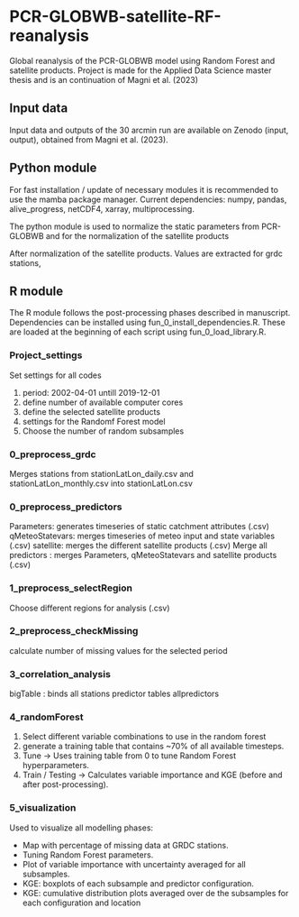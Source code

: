 # PCR-GLOBWB-satellite-RF-reanalysis
Global reanalysis of the PCR-GLOBWB model using Random Forest and satellite products. 
Project is made for the Applied Data Science master thesis and is an continuation of Magni et al. (2023)

## Input data
Input data and outputs of the 30 arcmin run are available on Zenodo (input, output), obtained from Magni et al. (2023).

## Python module
For fast installation / update of necessary modules it is recommended to use the mamba package manager.
Current dependencies: numpy, pandas, alive_progress, netCDF4, xarray, multiprocessing.

The python module is used to normalize the static parameters from PCR-GLOBWB and for the normalization of the satellite products

After normalization of the satellite products. Values are extracted for grdc stations,

## R module 
The R module follows the post-processing phases described in manuscript. Dependencies can be installed using fun_0_install_dependencies.R. These are loaded at the beginning of each script using fun_0_load_library.R.

### Project_settings
Set settings for all codes
1. period: 2002-04-01 untill 2019-12-01
2. define number of available computer cores
3. define the selected satellite products
4. settings for the Randomf Forest model
5. Choose the number of random subsamples

### 0_preprocess_grdc
Merges stations from stationLatLon_daily.csv and stationLatLon_monthly.csv into stationLatLon.csv

### 0_preprocess_predictors
Parameters: generates timeseries of static catchment attributes (.csv)
qMeteoStatevars: merges timeseries of meteo input and state variables (.csv)
satellite: merges the different satellite products (.csv)
Merge all predictors : merges Parameters, qMeteoStatevars and satellite products (.csv)

### 1_preprocess_selectRegion
Choose different regions for analysis (.csv)

### 2_preprocess_checkMissing
calculate number of missing values for the selected period

### 3_correlation_analysis
bigTable : binds all stations predictor tables allpredictors

### 4_randomForest
1. Select different variable combinations to use in the random forest
2. generate a training table that contains ~70% of all available timesteps.
3. Tune -> Uses training table from 0 to tune Random Forest hyperparameters.
4. Train / Testing -> Calculates variable importance and KGE (before and after post-processing).

### 5_visualization
Used to visualize all modelling phases:
- Map with percentage of missing data at GRDC stations.
- Tuning Random Forest parameters.
- Plot of variable importance with uncertainty averaged for all subsamples.
- KGE: boxplots of each subsample and predictor configuration.
- KGE: cumulative distribution plots averaged over de the subsamples for each configuration and location
